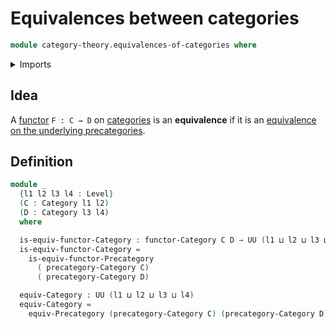 # Equivalences between categories

```agda
module category-theory.equivalences-of-categories where
```

<details><summary>Imports</summary>

```agda
open import category-theory.categories
open import category-theory.equivalences-of-precategories
open import category-theory.functors-categories

open import foundation.universe-levels
```

</details>

## Idea

A [functor](category-theory.functors-categories.md) `F : C → D` on
[categories](category-theory.categories.md) is an **equivalence** if it is an
[equivalence on the underlying precategories](category-theory.equivalences-of-precategories.md).

## Definition

```agda
module _
  {l1 l2 l3 l4 : Level}
  (C : Category l1 l2)
  (D : Category l3 l4)
  where

  is-equiv-functor-Category : functor-Category C D → UU (l1 ⊔ l2 ⊔ l3 ⊔ l4)
  is-equiv-functor-Category =
    is-equiv-functor-Precategory
      ( precategory-Category C)
      ( precategory-Category D)

  equiv-Category : UU (l1 ⊔ l2 ⊔ l3 ⊔ l4)
  equiv-Category =
    equiv-Precategory (precategory-Category C) (precategory-Category D)
```
